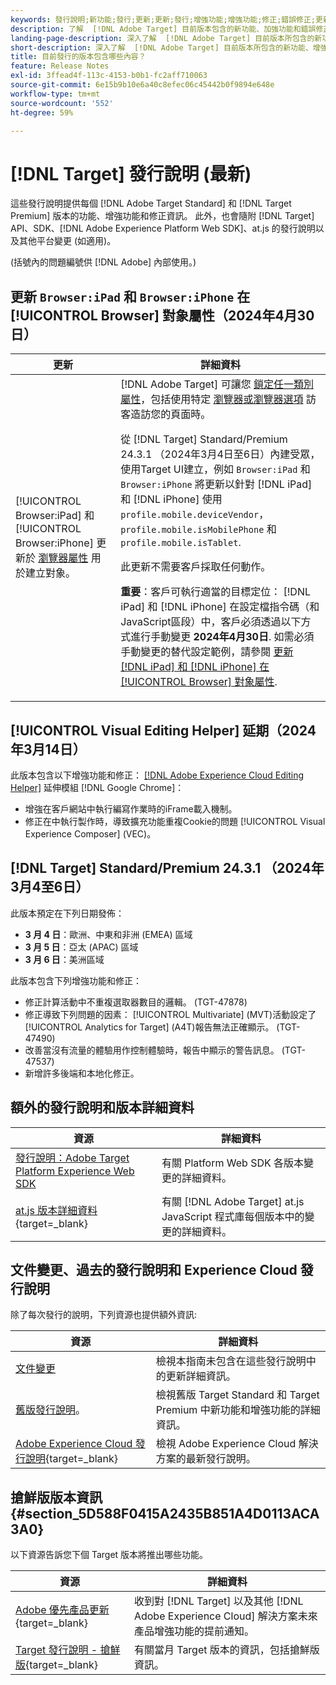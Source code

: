 ```yaml
---
keywords: 發行說明;新功能;發行;更新;更新;發行;增強功能;增強功能;修正;錯誤修正;更新
description: 了解  [!DNL Adobe Target] 目前版本包含的新功能、加強功能和錯誤修正，其中包括 SDK、API 和 JavaScript 程式庫。
landing-page-description: 深入了解  [!DNL Adobe Target] 目前版本所包含的新功能、增強功能和修正。
short-description: 深入了解  [!DNL Adobe Target] 目前版本所包含的新功能、增強功能和修正。
title: 目前發行的版本包含哪些內容？
feature: Release Notes
exl-id: 3ffead4f-113c-4153-b0b1-fc2aff710063
source-git-commit: 6e15b9b10e6a40c8efec06c45442b0f9894e648e
workflow-type: tm+mt
source-wordcount: '552'
ht-degree: 59%

---
```


# [!DNL Target] 發行說明 (最新)

這些發行說明提供每個 [!DNL Adobe Target Standard] 和 [!DNL Target Premium] 版本的功能、增強功能和修正資訊。 此外，也會隨附 [!DNL Target] API、SDK、[!DNL Adobe Experience Platform Web SDK]、at.js 的發行說明以及其他平台變更 (如適用)。

(括號內的問題編號供 [!DNL Adobe] 內部使用。)

## 更新 `Browser:iPad` 和 `Browser:iPhone` 在 [!UICONTROL Browser] 對象屬性（2024年4月30日）

| 更新 | 詳細資料 |
|--- |--- |
| [!UICONTROL Browser:iPad] 和 [!UICONTROL Browser:iPhone] 更新於 [瀏覽器屬性](/help/main/c-target/c-audiences/c-target-rules/browser.md) 用於建立對象。 | [!DNL Adobe Target] 可讓您 [鎖定任一類別屬性](/help/main/c-target/c-audiences/c-target-rules/target-rules.md)，包括使用特定 [瀏覽器或瀏覽器選項](/help/main/c-target/c-audiences/c-target-rules/browser.md) 訪客造訪您的頁面時。<P>從 [!DNL Target] Standard/Premium 24.3.1 （2024年3月4日至6日）內建受眾，使用Target UI建立，例如 `Browser:iPad` 和 `Browser:iPhone` 將更新以針對 [!DNL iPad] 和 [!DNL iPhone] 使用 `profile.mobile.deviceVendor`， `profile.mobile.isMobilePhone` 和 `profile.mobile.isTablet`.<P>此更新不需要客戶採取任何動作。<p><B>重要</b>：客戶可執行適當的目標定位： [!DNL iPad] 和 [!DNL iPhone] 在設定檔指令碼（和JavaScript區段）中，客戶必須透過以下方式進行手動變更 **2024年4月30日**. 如需必須手動變更的替代設定範例，請參閱 [更新 [!DNL iPad] 和 [!DNL iPhone] 在 [!UICONTROL Browser] 對象屬性](/help/main/c-target/c-audiences/c-target-rules/browser.md#updates). |

## [!UICONTROL Visual Editing Helper] 延期（2024年3月14日）

此版本包含以下增強功能和修正： [[!DNL Adobe Experience Cloud Editing Helper]](/help/main/c-experiences/c-visual-experience-composer/r-troubleshoot-composer/visual-editing-helper-extension.md) 延伸模組 [!DNL Google Chrome]：

* 增強在客戶網站中執行編寫作業時的iFrame載入機制。
* 修正在中執行製作時，導致擴充功能重複Cookie的問題 [!UICONTROL Visual Experience Composer] (VEC)。

## [!DNL Target] Standard/Premium 24.3.1 （2024年3月4至6日）

此版本預定在下列日期發佈：

* **3 月 4 日**：歐洲、中東和非洲 (EMEA) 區域
* **3 月 5 日**：亞太 (APAC) 區域
* **3 月 6 日**：美洲區域

此版本包含下列增強功能和修正：

* 修正計算活動中不重複選取器數目的邏輯。 (TGT-47878)
* 修正導致下列問題的因素： [!UICONTROL Multivariate] (MVT)活動設定了 [!UICONTROL Analytics for Target] (A4T)報告無法正確顯示。 (TGT-47490)
* 改善當沒有流量的體驗用作控制體驗時，報告中顯示的警告訊息。 (TGT-47537)
* 新增許多後端和本地化修正。

## 額外的發行說明和版本詳細資料

| 資源 | 詳細資料 |
|--- |--- |
| [發行說明：Adobe Target Platform Experience Web SDK](https://experienceleague.adobe.com/docs/experience-platform/edge/release-notes.html?lang=zh-Hant) | 有關 Platform Web SDK 各版本變更的詳細資料。 |
| [at.js 版本詳細資料](https://experienceleague.adobe.com/docs/target-dev/developer/client-side/at-js-implementation/target-atjs-versions.html){target=_blank} | 有關 [!DNL Adobe Target] at.js JavaScript 程式庫每個版本中的變更的詳細資料。 |

## 文件變更、過去的發行說明和 Experience Cloud 發行說明

除了每次發行的說明，下列資源也提供額外資訊:

| 資源 | 詳細資料 |
|--- |--- |
| [文件變更](/help/main/r-release-notes/doc-change.md) | 檢視本指南未包含在這些發行說明中的更新詳細資訊。 |
| [舊版發行說明](/help/main/r-release-notes/release-notes-for-previous-releases.md)。 | 檢視舊版 Target Standard 和 Target Premium 中新功能和增強功能的詳細資訊。 |
| [Adobe Experience Cloud 發行說明](https://experienceleague.adobe.com/docs/release-notes/experience-cloud/current.html){target=_blank} | 檢視 Adobe Experience Cloud 解決方案的最新發行說明。 |

## 搶鮮版版本資訊 {#section_5D588F0415A2435B851A4D0113ACA3A0}

以下資源告訴您下個 Target 版本將推出哪些功能。

| 資源 | 詳細資料 |
|--- |--- |
| [Adobe 優先產品更新](https://www.adobe.com/tw/subscription/priority-product-update.html){target=_blank} | 收到對 [!DNL Target] 以及其他 [!DNL Adobe Experience Cloud] 解決方案未來產品增強功能的提前通知。 |
| [Target 發行說明 - 搶鮮版](/help/main/r-release-notes/target-release-notes.md){target=_blank} | 有關當月 Target 版本的資訊，包括搶鮮版資訊。 |
